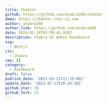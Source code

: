 ```yaml
---
title: Chaktor
github: https://github.com/anubra266/chaktor
demo: https://chaktor.choc-ui.com
author: anubra266
author_link: https://github.com/anubra266
date: 2024-02-18T05:39:43.918Z
description: Chakra UI Admin Dashboard
ssg:
  - Nextjs
css:
  - Chakra
cms: []
category:
  - Dashboard
draft: false
publish_date: '2021-03-22T21:15:00Z'
update_date: '2023-07-13T20:24:39Z'
github_star: 78
github_fork: 13
---
```

